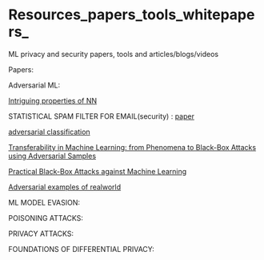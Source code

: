 # Resources_papers_tools_whitepapers_
ML privacy and security papers, tools and articles/blogs/videos



Papers:


Adversarial ML:

[Intriguing properties of NN](https://arxiv.org/abs/1312.6199)

STATISTICAL SPAM FILTER FOR EMAIL(security) : [paper](https://ix.cs.uoregon.edu/~lowd/ceas05lowd.pdf)

[adversarial classification](https://homes.cs.washington.edu/~pedrod/papers/kdd04.pdf)

[Transferability in Machine Learning: from Phenomena to Black-Box Attacks using Adversarial Samples](https://arxiv.org/abs/1605.07277)

[Practical Black-Box Attacks against Machine Learning](https://arxiv.org/abs/1602.02697)

[Adversarial examples of realworld](https://arxiv.org/abs/1607.02533)


ML MODEL EVASION: 







POISONING ATTACKS:






PRIVACY ATTACKS:




FOUNDATIONS OF DIFFERENTIAL PRIVACY:






